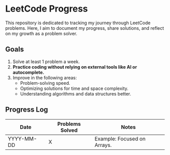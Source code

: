 # LeetCode Progress

This repository is dedicated to tracking my journey through LeetCode problems. Here, I aim to document my progress, share solutions, and reflect on my growth as a problem solver.

## Goals

1. Solve at least 1 problem a week.
2. **Practice coding without relying on external tools like AI or autocomplete.**
3. Improve in the following areas:
   - Problem-solving speed.
   - Optimizing solutions for time and space complexity.
   - Understanding algorithms and data structures better.

## Progress Log

| Date       | Problems Solved | Notes                           |
|------------|-----------------|---------------------------------|
| YYYY-MM-DD | X               | Example: Focused on Arrays.     |
